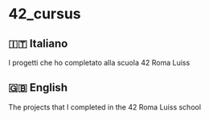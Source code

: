 <h1>42_cursus</h1>

<h2>🇮🇹 Italiano</h2>
I progetti che ho completato alla scuola 42 Roma Luiss

<h2>🇬🇧 English</h2>
The projects that I completed in the 42 Roma Luiss school
